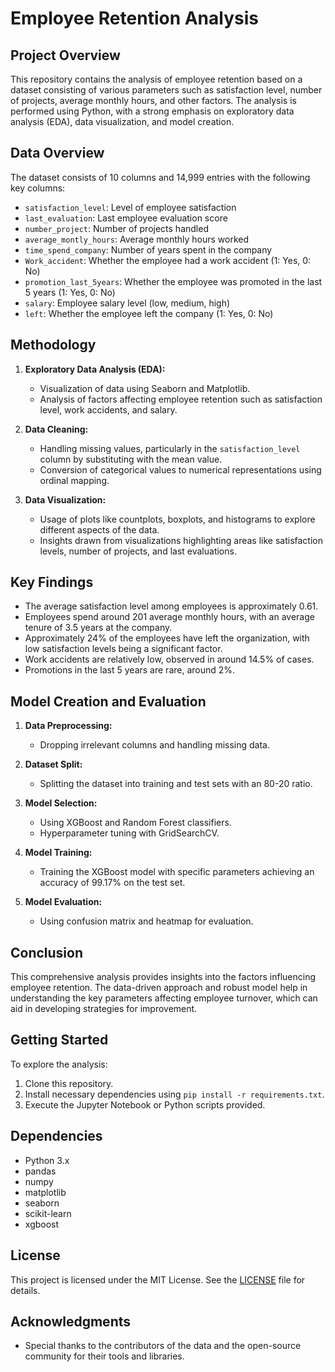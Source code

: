 # Employee Retention Analysis

## Project Overview

This repository contains the analysis of employee retention based on a dataset consisting of various parameters such as satisfaction level, number of projects, average monthly hours, and other factors. The analysis is performed using Python, with a strong emphasis on exploratory data analysis (EDA), data visualization, and model creation.

## Data Overview

The dataset consists of 10 columns and 14,999 entries with the following key columns:
- `satisfaction_level`: Level of employee satisfaction
- `last_evaluation`: Last employee evaluation score
- `number_project`: Number of projects handled
- `average_montly_hours`: Average monthly hours worked
- `time_spend_company`: Number of years spent in the company
- `Work_accident`: Whether the employee had a work accident (1: Yes, 0: No)
- `promotion_last_5years`: Whether the employee was promoted in the last 5 years (1: Yes, 0: No)
- `salary`: Employee salary level (low, medium, high)
- `left`: Whether the employee left the company (1: Yes, 0: No)

## Methodology

1. **Exploratory Data Analysis (EDA):**
   - Visualization of data using Seaborn and Matplotlib.
   - Analysis of factors affecting employee retention such as satisfaction level, work accidents, and salary.

2. **Data Cleaning:**
   - Handling missing values, particularly in the `satisfaction_level` column by substituting with the mean value.
   - Conversion of categorical values to numerical representations using ordinal mapping.

3. **Data Visualization:**
   - Usage of plots like countplots, boxplots, and histograms to explore different aspects of the data.
   - Insights drawn from visualizations highlighting areas like satisfaction levels, number of projects, and last evaluations.

## Key Findings

- The average satisfaction level among employees is approximately 0.61.
- Employees spend around 201 average monthly hours, with an average tenure of 3.5 years at the company.
- Approximately 24% of the employees have left the organization, with low satisfaction levels being a significant factor.
- Work accidents are relatively low, observed in around 14.5% of cases.
- Promotions in the last 5 years are rare, around 2%.

## Model Creation and Evaluation

1. **Data Preprocessing:**
   - Dropping irrelevant columns and handling missing data.

2. **Dataset Split:**
   - Splitting the dataset into training and test sets with an 80-20 ratio.

3. **Model Selection:**
   - Using XGBoost and Random Forest classifiers.
   - Hyperparameter tuning with GridSearchCV.

4. **Model Training:**
   - Training the XGBoost model with specific parameters achieving an accuracy of 99.17% on the test set.

5. **Model Evaluation:**
   - Using confusion matrix and heatmap for evaluation.

## Conclusion

This comprehensive analysis provides insights into the factors influencing employee retention. The data-driven approach and robust model help in understanding the key parameters affecting employee turnover, which can aid in developing strategies for improvement.

## Getting Started

To explore the analysis:
1. Clone this repository.
2. Install necessary dependencies using `pip install -r requirements.txt`.
3. Execute the Jupyter Notebook or Python scripts provided.

## Dependencies

- Python 3.x
- pandas
- numpy
- matplotlib
- seaborn
- scikit-learn
- xgboost

## License

This project is licensed under the MIT License. See the [LICENSE](LICENSE) file for details.

## Acknowledgments

- Special thanks to the contributors of the data and the open-source community for their tools and libraries.
